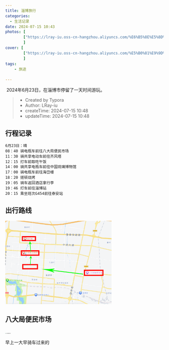 ```yaml
---
title: 淄博旅行
categories:
  - 生活记录
date: 2024-07-15 10:43
photos: [
        ["https://lray-iu.oss-cn-hangzhou.aliyuncs.com/%E6%B5%8E%E5%8D%97/pic/photo.png"],
        ]
cover: [
        ["https://lray-iu.oss-cn-hangzhou.aliyuncs.com/%E5%B0%81%E9%9D%A2/jinan.png"],
        ]
tags:
    - 旅途

---
```


​	2024年6月23日，在淄博市停留了一天时间游玩。

<!-- more -->

> * Created by Typora
> * Author: LRay-iu
> * createTime: 2024-07-15 10:48
> * updateTime: 2024-07-15 10:48

## 行程记录

```txt
6月23日：晴
08：40 骑电瓶车前往八大局便民市场
11：30 骑共享电动车前往齐风塔
12：15 打车前取吃午饭
14：00 骑共享电瓶车前往中国琉璃博物馆
17：00 骑电瓶车前往海岱楼
18：20 搓顿烧烤
19：05 骑车返回酒店拿行李
19：46 打车前往淄博站
20：15 乘坐班次G454前往泰安站
```

## 出行路线

<img src="zibo_travel/eb43fd68f43fd31e4d26e0f8586056c.png" alt="eb43fd68f43fd31e4d26e0f8586056c" style="zoom: 33%;" />

## 八大局便民市场

<img src="zibo_travel/%E5%85%AB%E5%A4%A7%E5%B1%80%E4%BE%BF%E6%B0%91%E5%B8%82%E5%9C%BA.png" alt="八大局便民市场" style="zoom:15%;" />

早上一大早骑车过来的

